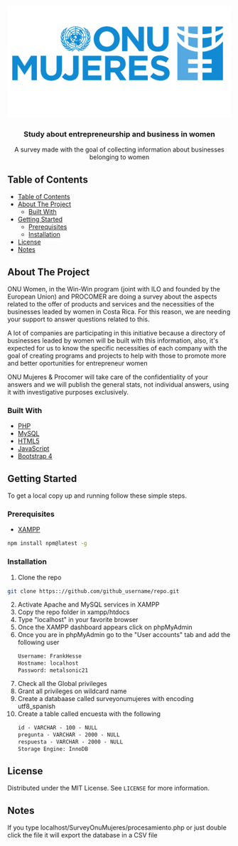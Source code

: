 <!-- PROJECT LOGO -->
<br />
<p align="center">
  <a href="https://github.com/metalsonic21/SurveyONUMujeres">
    <img src="img/portfolio/onu.png" alt="Logo">
  </a>

  <h3 align="center">Study about entrepreneurship and business in women</h3>

  <p align="center">
    A survey made with the goal of collecting information about businesses belonging to women
    <br />
  </p>
</p>



<!-- TABLE OF CONTENTS -->
## Table of Contents

- [Table of Contents](#table-of-contents)
- [About The Project](#about-the-project)
  - [Built With](#built-with)
- [Getting Started](#getting-started)
  - [Prerequisites](#prerequisites)
  - [Installation](#installation)
- [License](#license)
- [Notes](#notes)



<!-- ABOUT THE PROJECT -->
## About The Project

ONU Women, in the Win-Win program (joint with ILO and founded by the European Union) and PROCOMER are doing a survey about the aspects related to the offer of products and services and the necessities of the businesses leaded by women in Costa Rica. For this reason, we are needing your support to answer questions related to this.

A lot of companies are participating in this initiative because a directory of businesses leaded by women will be built with this information, also, it's expected for us to know the specific necessities of each company with the goal of creating programs and projects to help with those to promote more and better oportunities for entrepreneur women

ONU Mujeres & Procomer will take care of the confidentiality of your answers and we will publish the general stats, not individual answers, using it with investigative purposes exclusively.


### Built With

* [PHP](https://www.php.net/downloads.php)
* [MySQL](https://dev.mysql.com/downloads/installer/)
* [HTML5]()
* [JavaScript]()
* [Bootstrap 4](https://getbootstrap.com/docs/4.3/getting-started/download/)



<!-- GETTING STARTED -->
## Getting Started

To get a local copy up and running follow these simple steps.

### Prerequisites

* [XAMPP](https://www.apachefriends.org/es/index.html)
```sh
npm install npm@latest -g
```

### Installation
 
1. Clone the repo
```sh
git clone https:://github.com/github_username/repo.git
```
2. Activate Apache and MySQL services in XAMPP
3. Copy the repo folder in xampp/htdocs
4. Type "localhost" in your favorite browser
5. Once the XAMPP dashboard appears click on phpMyAdmin
6. Once you are in phpMyAdmin go to the "User accounts" tab and add the following user
   ```
   Username: FrankHesse
   Hostname: localhost
   Password: metalsonic21
   ```
7. Check all the Global privileges
8. Grant all privileges on wildcard name
9. Create a databaase called surveyonumujeres with encoding utf8_spanish
10. Create a table called encuesta with the following
    ```
    id - VARCHAR - 100 - NULL
    pregunta - VARCHAR - 2000 - NULL
    respuesta - VARCHAR - 2000 - NULL
    Storage Engine: InnoDB
    ```

<!-- LICENSE -->
## License

Distributed under the MIT License. See `LICENSE` for more information.

## Notes

If you type localhost/SurveyOnuMujeres/procesamiento.php or just double click the file it will export the database in a CSV file